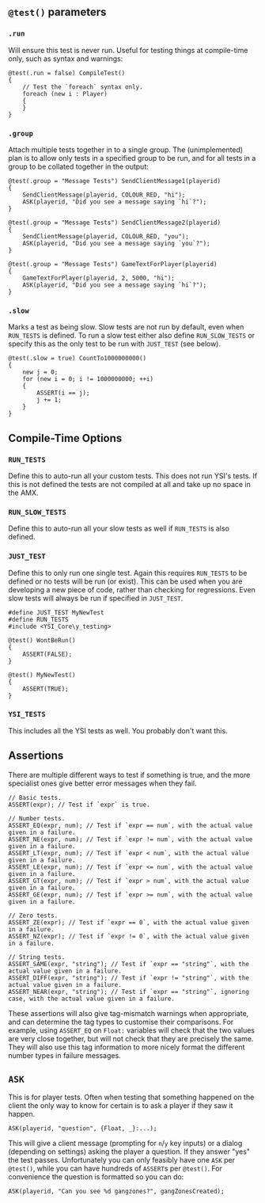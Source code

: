 ## `@test()` parameters

### `.run`

Will ensure this test is never run.  Useful for testing things at compile-time only, such as syntax and warnings:

```pawn
@test(.run = false) CompileTest()
{
	// Test the `foreach` syntax only.
	foreach (new i : Player)
	{
	}
}
```

### `.group`

Attach multiple tests together in to a single group.  The (unimplemented) plan is to allow only tests in a specified group to be run, and for all tests in a group to be collated together in the output:

```pawn
@test(.group = "Message Tests") SendClientMessage1(playerid)
{
	SendClientMessage(playerid, COLOUR_RED, "hi");
	ASK(playerid, "Did you see a message saying `hi`?");
}

@test(.group = "Message Tests") SendClientMessage2(playerid)
{
	SendClientMessage(playerid, COLOUR_RED, "you");
	ASK(playerid, "Did you see a message saying `you`?");
}

@test(.group = "Message Tests") GameTextForPlayer(playerid)
{
	GameTextForPlayer(playerid, 2, 5000, "hi");
	ASK(playerid, "Did you see a message saying `hi`?");
}
```

### `.slow`

Marks a test as being slow.  Slow tests are not run by default, even when `RUN_TESTS` is defined.  To run a slow test either also define `RUN_SLOW_TESTS` or specify this as the only test to be run with `JUST_TEST` (see below).

```pawn
@test(.slow = true) CountTo1000000000()
{
	new j = 0;
	for (new i = 0; i != 1000000000; ++i)
	{
		ASSERT(i == j);
		j += 1;
	}
}
```

## Compile-Time Options

### `RUN_TESTS`

Define this to auto-run all your custom tests.  This does not run YSI's tests.  If this is not defined the tests are not compiled at all and take up no space in the AMX.

### `RUN_SLOW_TESTS`

Define this to auto-run all your slow tests as well if `RUN_TESTS` is also defined.

### `JUST_TEST`

Define this to only run one single test.  Again this requires `RUN_TESTS` to be defined or no tests will be run (or exist).  This can be used when you are developing a new piece of code, rather than checking for regressions.  Even slow tests will always be run if specified in `JUST_TEST`.

```pawn
#define JUST_TEST MyNewTest
#define RUN_TESTS
#include <YSI_Core\y_testing>

@test() WontBeRun()
{
	ASSERT(FALSE);
}	

@test() MyNewTest()
{
	ASSERT(TRUE);
}
```

### `YSI_TESTS`

This includes all the YSI tests as well.  You probably don't want this.

## Assertions

There are multiple different ways to test if something is true, and the more specialist ones give better error messages when they fail.

```pawn
// Basic tests.
ASSERT(expr); // Test if `expr` is true.

// Number tests.
ASSERT_EQ(expr, num); // Test if `expr == num`, with the actual value given in a failure.
ASSERT_NE(expr, num); // Test if `expr != num`, with the actual value given in a failure.
ASSERT_LT(expr, num); // Test if `expr < num`, with the actual value given in a failure.
ASSERT_LE(expr, num); // Test if `expr <= num`, with the actual value given in a failure.
ASSERT_GT(expr, num); // Test if `expr > num`, with the actual value given in a failure.
ASSERT_GE(expr, num); // Test if `expr >= num`, with the actual value given in a failure.

// Zero tests.
ASSERT_ZE(expr); // Test if `expr == 0`, with the actual value given in a failure.
ASSERT_NZ(expr); // Test if `expr != 0`, with the actual value given in a failure.

// String tests.
ASSERT_SAME(expr, "string"); // Test if `expr == "string"`, with the actual value given in a failure.
ASSERT_DIFF(expr, "string"); // Test if `expr != "string"`, with the actual value given in a failure.
ASSERT_NEAR(expr, "string"); // Test if `expr == "string"`, ignoring case, with the actual value given in a failure.
```

These assertions will also give tag-mismatch warnings when appropriate, and can determine the tag types to customise their comparisons.  For example, using `ASSERT_EQ` on `Float:` variables will check that the two values are very close together, but will not check that they are precisely the same.  They will also use this tag information to more nicely format the different number types in failure messages.

## `ASK`

This is for player tests.  Often when testing that something happened on the client the only way to know for certain is to ask a player if they saw it happen.

```pawn
ASK(playerid, "question", {Float, _}:...);
```

This will give a client message (prompting for `n`/`y` key inputs) or a dialog (depending on settings) asking the player a question.  If they answer "yes" the test passes.  Unfortunately you can only feasibly have one `ASK` per `@test()`, while you can have hundreds of `ASSERT`s per `@test()`.  For convenience the question is formatted so you can do:

```pawn
ASK(playerid, "Can you see %d gangzones?", gangZonesCreated);
```

